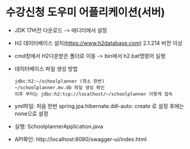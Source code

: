 # 수강신청 도우미 어플리케이션(서버)

- JDK 17버전 다운로드 -> 에디터에서 설정
- H2 데이터베이스 설치(https://www.h2database.com) 2.1.214 버전 이상
- cmd창에서 H2다운받은 폴더로 이동 -> bin에서 h2.bat명령어 실행
- 데이터베이스 파일 생성 방법
  ```
  jdbc:h2:~/schoolplanner (최소 한번)
  ~/schoolplanner.mv.db 파일 생성 확인
  이후 부터는 jdbc:h2:tcp://localhost/~/schoolplanner 이렇게 접속
  ```
- yml파일: 처음 한번 spring.jpa.hibernate.ddl-auto: create 로 설정 후에는 none으로 설정
- 실행: SchoolplannerApplication.java
  
- API확인: http://localhost:8080/swagger-ui/index.html
